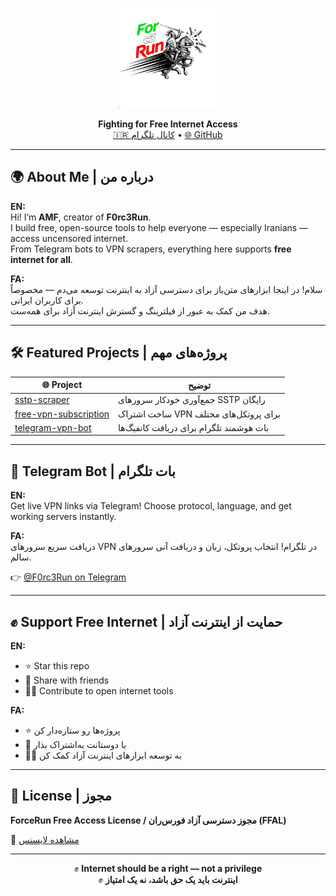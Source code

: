 <!-- README.md for https://github.com/F0rc3Run -->

<p align="center">
  <img src="logo.jpg" alt="F0rc3Run Logo" width="160"/>
</p>
<p align="center">
  <b>Fighting for Free Internet Access</b><br>
  <a href="https://t.me/F0rc3Run">🇮🇷 کانال تلگرام</a> • <a href="https://github.com/F0rc3Run">🌐 GitHub</a>
</p>

---

## 🌍 About Me | درباره من

**EN:**  
Hi! I’m **AMF**, creator of **F0rc3Run**.  
I build free, open-source tools to help everyone — especially Iranians — access uncensored internet.  
From Telegram bots to VPN scrapers, everything here supports **free internet for all**.

**FA:**  
سلام!
در اینجا ابزارهای متن‌باز برای دسترسی آزاد به اینترنت توسعه می‌دم — مخصوصاً برای کاربران ایرانی.  
هدف من کمک به عبور از فیلترینگ و گسترش اینترنت آزاد برای همه‌ست.

---

## 🛠 Featured Projects | پروژه‌های مهم

| 🌐 Project | توضیح |
|-----------|--------|
| [sstp-scraper](https://github.com/F0rc3Run/sstp-scraper) | جمع‌آوری خودکار سرورهای SSTP رایگان |
| [free-vpn-subscription](https://github.com/F0rc3Run/free-vpn-subscription) | ساخت اشتراک VPN برای پروتکل‌های مختلف |
| [telegram-vpn-bot](https://github.com/F0rc3Run/telegram-vpn-bot) | بات هوشمند تلگرام برای دریافت کانفیگ‌ها |

---

## 🤖 Telegram Bot | بات تلگرام

**EN:**  
Get live VPN links via Telegram! Choose protocol, language, and get working servers instantly.

**FA:**  
دریافت سریع سرورهای VPN در تلگرام! انتخاب پروتکل، زبان و دریافت آنی سرورهای سالم.

👉 [@F0rc3Run on Telegram](https://t.me/F0rc3Run)

---

## ✊ Support Free Internet | حمایت از اینترنت آزاد

**EN:**  
- ⭐ Star this repo  
- 📢 Share with friends  
- 🧑‍💻 Contribute to open internet tools

**FA:**  
- ⭐ پروژه‌ها رو ستاره‌دار کن  
- 📢 با دوستانت به‌اشتراک بذار  
- 🧑‍💻 به توسعه ابزارهای اینترنت آزاد کمک کن

---

## 📜 License | مجوز

**ForceRun Free Access License  /    مجوز دسترسی آزاد فورس‌ران (FFAL)**

📄 [مشاهده لایسنس](https://raw.githubusercontent.com/F0rc3Run/F0rc3Run/refs/heads/main/LICENSE)

---

<p align="center">
  ✊ <b>Internet should be a right — not a privilege</b><br>
  ✊ <b>اینترنت باید یک حق باشد، نه یک امتیاز</b>
</p>
